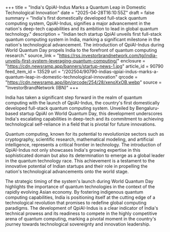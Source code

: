 +++
title = "India's QpiAI-Indus Marks a Quantum Leap in Domestic Technological Innovation"
date = "2025-04-28T16:10:55Z"
draft = false
summary = "India's first domestically developed full-stack quantum computing system, QpiAI-Indus, signifies a major advancement in the nation's deep-tech capabilities and its ambition to lead in global quantum technology."
description = "Indian tech startup QpiAI unveils first full-stack quantum computing system in India, marking a significant milestone in the nation's technological advancement. The introduction of QpiAI-Indus during World Quantum Day propels India to the forefront of quantum computing research."
source_link = "https://rss.investorbrandnetwork.com/tg/india-unveils-first-system-leveraging-quantum-computing/"
enclosure = "https://cdn.newsramp.app/banners/startup-news-1.jpg"
article_id = 90790
feed_item_id = 13529
url = "/202504/90790-indias-qpiai-indus-marks-a-quantum-leap-in-domestic-technological-innovation"
qrcode = "https://cdn.newsramp.app/ibn/qrcode/254/28/xenoXxOB.webp"
source = "InvestorBrandNetwork (IBN)"
+++

<p>India has taken a significant step forward in the realm of quantum computing with the launch of QpiAI-Indus, the country's first domestically developed full-stack quantum computing system. Unveiled by Bengaluru-based startup QpiAI on World Quantum Day, this development underscores India's escalating capabilities in deep-tech and its commitment to achieving technological self-reliance in a field that is pivotal for future innovations.</p><p>Quantum computing, known for its potential to revolutionize sectors such as cryptography, scientific research, mathematical modeling, and artificial intelligence, represents a critical frontier in technology. The introduction of QpiAI-Indus not only showcases India's growing expertise in this sophisticated domain but also its determination to emerge as a global leader in the quantum technology race. This achievement is a testament to the innovative potential of Indian startups and their role in propelling the nation's technological advancements onto the world stage.</p><p>The strategic timing of the system's launch during World Quantum Day highlights the importance of quantum technologies in the context of the rapidly evolving Asian economy. By fostering indigenous quantum computing capabilities, India is positioning itself at the cutting edge of a technological revolution that promises to redefine global computing paradigms. The development of QpiAI-Indus is a clear indicator of India's technical prowess and its readiness to compete in the highly competitive arena of quantum computing, marking a pivotal moment in the country's journey towards technological sovereignty and innovation leadership.</p>